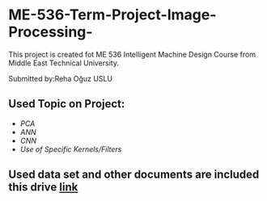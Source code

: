 # ME-536-Term-Project-Image-Processing-

This project is created fot ME 536 Intelligent Machine Design Course from Middle East Technical University.

Submitted by:Reha Oğuz USLU

## Used Topic on Project:
* *PCA*
* *ANN*
* *CNN*
* *Use of Specific Kernels/Filters*

## Used data set and other documents are included this drive [link](https://drive.google.com/drive/folders/1ArC6LMZw1vEjuvnoQ9DavJD4cDkjdi-U?usp=sharing)

